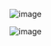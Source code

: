 ![image](https://github.com/user-attachments/assets/491824e7-bd82-4156-a17b-0764c89a7517)

![image](https://github.com/user-attachments/assets/5a4189a8-5556-41b4-8fab-eaf79b09cbe8)
